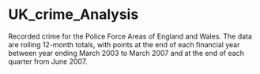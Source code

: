 # UK_crime_Analysis
Recorded crime for the Police Force Areas of England and Wales.
The data are rolling 12-month totals, with points at the end of each financial year between year ending March 2003 to March 2007 and at the end of each quarter from June 2007.
